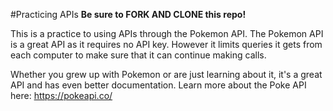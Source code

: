 #Practicing APIs
**Be sure to FORK AND CLONE this repo!**

This is a practice to using APIs through the Pokemon API. The Pokemon API is a great API as it requires no API key. However it limits queries it gets from each computer to make sure that it can continue making calls. 

Whether you grew up with Pokemon or are just learning about it, it's a great API and has even better documentation. 
Learn more about the Poke API here: https://pokeapi.co/
